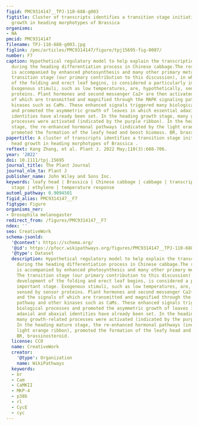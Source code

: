 ```yaml
---
figid: PMC9314147__TPJ-110-688-g003
figtitle: Cluster of transcripts identifies a transition stage initiating leafy head
  growth in heading morphotypes of Brassica
organisms:
- NA
pmcid: PMC9314147
filename: TPJ-110-688-g003.jpg
figlink: /pmc/articles/PMC9314147/figure/tpj15695-fig-0007/
number: F7
caption: Hypothetical regulatory model to help explain the transcriptional dynamics
  during the heading differentiation process in Chinese cabbage.The rosette stage
  is accompanied by enhanced photosynthesis and many other primary metabolisms. The
  transition stage (our primary contribution to this discussion), in which the development
  of the folding and erect leaf begins, is considered a particularly important stage.
  Exogenous stimuli, such as low temperatures, are, hypothetically, sensed by sensor
  proteins. Plant hormones and second messenger Ca2+ are then activated, and the signals
  of which are transmitted and magnified through the MAPK signaling pathway and other
  kinases such as CaMs. These enhanced signals triggered many biological processes
  and promoted the asymmetric growth of leaves in which essential adaxial and abaxial
  identities have already been set. In the heading growth stage, many growth‐related
  processes were activated (indicated by the purple ribbon). In the heading mature
  stage, the re‐enhanced hormonal pathways (indicated by the light orange ribbon),
  promoted the formation of the leafy head and boost biomass. BR, brassinosteroid.
papertitle: A cluster of transcripts identifies a transition stage initiating leafy
  head growth in heading morphotypes of Brassica .
reftext: Kang Zhang, et al. Plant J. 2022 May;110(3):688-706.
year: '2022'
doi: 10.1111/tpj.15695
journal_title: The Plant Journal
journal_nlm_ta: Plant J
publisher_name: John Wiley and Sons Inc.
keywords: leafy head | Brassica | Chinese cabbage | cabbage | transcriptome | transition
  stage | ethylene | temperature response
automl_pathway: 0.9094501
figid_alias: PMC9314147__F7
figtype: Figure
organisms_ner:
- Drosophila melanogaster
redirect_from: /figures/PMC9314147__F7
ndex: ''
seo: CreativeWork
schema-jsonld:
  '@context': https://schema.org/
  '@id': https://pfocr.wikipathways.org/figures/PMC9314147__TPJ-110-688-g003.html
  '@type': Dataset
  description: Hypothetical regulatory model to help explain the transcriptional dynamics
    during the heading differentiation process in Chinese cabbage.The rosette stage
    is accompanied by enhanced photosynthesis and many other primary metabolisms.
    The transition stage (our primary contribution to this discussion), in which the
    development of the folding and erect leaf begins, is considered a particularly
    important stage. Exogenous stimuli, such as low temperatures, are, hypothetically,
    sensed by sensor proteins. Plant hormones and second messenger Ca2+ are then activated,
    and the signals of which are transmitted and magnified through the MAPK signaling
    pathway and other kinases such as CaMs. These enhanced signals triggered many
    biological processes and promoted the asymmetric growth of leaves in which essential
    adaxial and abaxial identities have already been set. In the heading growth stage,
    many growth‐related processes were activated (indicated by the purple ribbon).
    In the heading mature stage, the re‐enhanced hormonal pathways (indicated by the
    light orange ribbon), promoted the formation of the leafy head and boost biomass.
    BR, brassinosteroid.
  license: CC0
  name: CreativeWork
  creator:
    '@type': Organization
    name: WikiPathways
  keywords:
  - br
  - Cam
  - CaMKII
  - MKP-4
  - p38b
  - rl
  - CycE
  - cyc
---
```

